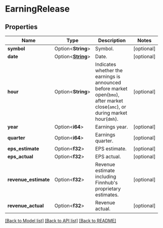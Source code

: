 # EarningRelease

## Properties

Name | Type | Description | Notes
------------ | ------------- | ------------- | -------------
**symbol** | Option<**String**> | Symbol. | [optional]
**date** | Option<[**String**](string.md)> | Date. | [optional]
**hour** | Option<**String**> | Indicates whether the earnings is announced before market open(<code>bmo</code>), after market close(<code>amc</code>), or during market hour(<code>dmh</code>). | [optional]
**year** | Option<**i64**> | Earnings year. | [optional]
**quarter** | Option<**i64**> | Earnings quarter. | [optional]
**eps_estimate** | Option<**f32**> | EPS estimate. | [optional]
**eps_actual** | Option<**f32**> | EPS actual. | [optional]
**revenue_estimate** | Option<**f32**> | Revenue estimate including Finnhub's proprietary estimates. | [optional]
**revenue_actual** | Option<**f32**> | Revenue actual. | [optional]

[[Back to Model list]](../README.md#documentation-for-models) [[Back to API list]](../README.md#documentation-for-api-endpoints) [[Back to README]](../README.md)


